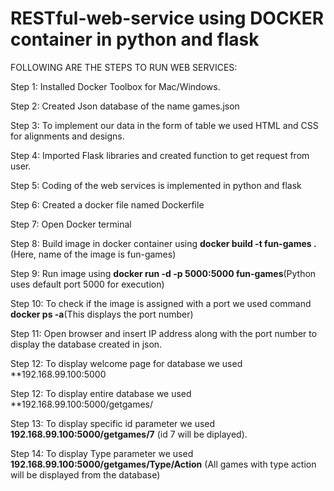 # RESTful-web-service using DOCKER container in python and flask
 FOLLOWING ARE THE STEPS TO RUN WEB SERVICES:
 
 Step 1: Installed Docker Toolbox for Mac/Windows.
 
 Step 2: Created Json database of the name games.json
 
 Step 3: To implement our data in the form of table we used HTML and CSS for alignments and designs.
 
 Step 4: Imported Flask libraries and created function to get request from user.
 
 Step 5: Coding of the web services is implemented in python and flask
 
 Step 6: Created a docker file named Dockerfile
 
 Step 7: Open Docker terminal
 
 Step 8: Build image in docker container using **docker build -t fun-games .** (Here, name of the image is fun-games)
 
 Step 9: Run image using **docker run -d -p 5000:5000 fun-games**(Python uses default port 5000 for execution)
 
 Step 10: To check if the image is assigned with a port we used command **docker ps -a**(This displays the port number)
 
 Step 11: Open browser and insert IP address along with the port number to display the database created in json.
 
 Step 12: To display welcome page for database we used **192.168.99.100:5000
 
 Step 12: To display entire database we used **192.168.99.100:5000/getgames/
 
 Step 13: To display specific id parameter we used **192.168.99.100:5000/getgames/7** (id 7 will be diplayed).
 
 Step 14: To display Type parameter we used **192.168.99.100:5000/getgames/Type/Action** (All games with type action will be displayed from the database)
 
 
